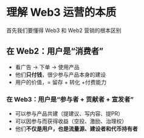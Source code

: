 
# 理解 Web3 运营的本质

首先我们要懂得 Web3 和 Web2 营销的根本区别

## 在 Web2：用户是“消费者”

+ 看广告 → 下单 → 使用产品
+ 他们**只付钱**，很少参与产品本身的建设
+ 用户的价值，= 留存 + 转化 +付费能力

### 在 Web3：用户是“参与者 + 贡献者 + 宣发者”

+ 可以参与产品共建（提建议、写内容、提PR）
+ 可以因参与而获得收益（空投、激励、治理权）
+ 他们**不仅是用户，也是流量源、建设者和代币持有者**